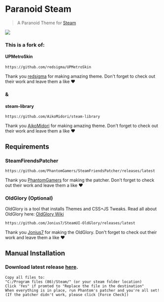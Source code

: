 # Paranoid Steam
> A Paranoid Theme for [Steam](https://store.steampowered.com)

![](https://i.imgur.com/6rPk9f4.png)

### This is a fork of:

#### UPMetroSkin
    https://github.com/redsigma/UPMetroSkin
Thank you [redsigma](https://github.com/redsigma) for making amazing theme.
Don't forget to check out their work and leave them a like ❤

### &

#### steam-library
    https://github.com/AikoMidori/steam-library
Thank you [AikoMidori](https://github.com/AikoMidori) for making amazing theme.
Don't forget to check out their work and leave them a like ❤



## Requirements

### SteamFirendsPatcher
    https://github.com/PhantomGamers/SteamFriendsPatcher/releases/latest
Thank you [PhantomGamers](https://github.com/PhantomGamers) for making the patcher.
Don't forget to check out their work and leave them a like ❤

### OldGlory (Optional)
OldGlory is a tool that installs Themes and CSS+JS Tweaks. Read all about OldGlory here:
[OldGlory Wiki](https://github.com/Jonius7/SteamUI-OldGlory/blob/dev/README.md)

    https://github.com/Jonius7/SteamUI-OldGlory/releases/latest
Thank you [Jonius7](https://github.com/Jonius7) for making the OldGlory.
Don't forget to check out their work and leave them a like ❤

## Manual Installation

### Download latest release [here](https://github.com/HaiderAleS/ParanoidSteam/releases).

    Copy all files to:
    "C:/Program files (86)/Steam/" (or your steam folder location)
    Click 'Yes" if promted to "Replace the file in the destination"
    When everything is in place, run Phantom's patcher and you're all set!
    (If the patcher didn't work, please click [Force Check])
